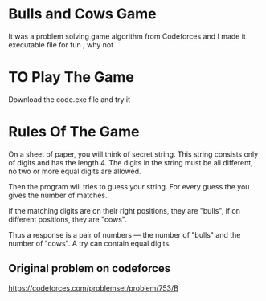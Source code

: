 # Bulls and Cows Game
It was a problem solving game algorithm from Codeforces and I made it executable file for fun , why not 

# TO Play The Game
Download the code.exe file and try it

# Rules Of The Game
On a sheet of paper, you will think of secret string. This string consists only of digits and has the length 4.
The digits in the string must be all different, no two or more equal digits are allowed.

Then the program will tries to guess your string. 
For every guess the you gives the number of matches.

If the matching digits are on their right positions, they are "bulls",
if on different positions, they are "cows".

Thus a response is a pair of numbers — the number of "bulls" and the number of "cows". A try can contain equal digits.


## Original problem on codeforces
https://codeforces.com/problemset/problem/753/B


